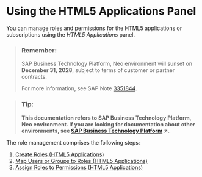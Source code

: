 <!-- loioe30203615764423d9e75673f5f3845f9 -->

# Using the HTML5 Applications Panel

You can manage roles and permissions for the HTML5 applications or subscriptions using the *HTML5 Applications* panel.

> ### Remember:  
> SAP Business Technology Platform, Neo environment will sunset on **December 31, 2028**, subject to terms of customer or partner contracts.
> 
> For more information, see SAP Note [3351844](https://me.sap.com/notes/3351844).

> ### Tip:  
> **This documentation refers to SAP Business Technology Platform, Neo environment. If you are looking for documentation about other environments, see [SAP Business Technology Platform](https://help.sap.com/viewer/65de2977205c403bbc107264b8eccf4b/Cloud/en-US/6a2c1ab5a31b4ed9a2ce17a5329e1dd8.html "SAP Business Technology Platform (SAP BTP) is an integrated offering comprised of the following technology portfolios: application development; process automation; integration; data, analytics, and enterprise planning; artificial intelligence. The platform offers users the ability to turn data into business value, compose end-to-end business processes, connect entire IT landscapes, and personalize, build and extend SAP applications. This reduces the overall total cost of ownership maintaining SAP landscapes and third-party software across end-to-end business processes.") :arrow_upper_right:.**

The role management comprises the following steps:

1.  [Create Roles \(HTML5 Applications\)](create-roles-html5-applications-2f93c75.md)
2.  [Map Users or Groups to Roles \(HTML5 Applications\)](map-users-or-groups-to-roles-html5-applications-0324623.md)
3.  [Assign Roles to Permissions \(HTML5 Applications\)](assign-roles-to-permissions-html5-applications-0bf0cc2.md)

